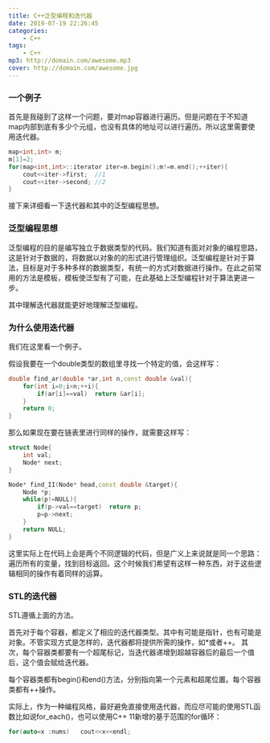 ```yaml
---
title: C++泛型编程和迭代器
date: 2019-07-19 22:26:45
categories:
    - C++
tags: 
    - C++
mp3: http://domain.com/awesome.mp3
cover: http://domain.com/awesome.jpg
---
```


### 一个例子
首先是我碰到了这样一个问题，要对map容器进行遍历。但是问题在于不知道map内部到底有多少个元组，也没有具体的地址可以进行遍历。所以这里需要使用迭代器。
```c++
map<int,int> m;
m[1]=2;
for(map<int,int>::iterator iter=m.begin();m!=m.end();++iter){
    cout<<iter->first;  //1
    cout<<iter->second; //2
}
```
接下来详细看一下迭代器和其中的泛型编程思想。

### 泛型编程思想
泛型编程的目的是编写独立于数据类型的代码。我们知道有面对对象的编程思路，这是针对于数据的，将数据以对象的的形式进行管理组织。泛型编程是针对于算法，目标是对于多种多样的数据类型，有统一的方式对数据进行操作。在此之前常用的方法是模板，模板使泛型有了可能，在此基础上泛型编程针对于算法更进一步。

其中理解迭代器就能更好地理解泛型编程。

### 为什么使用迭代器
我们在这里看一个例子。

假设我要在一个double类型的数组里寻找一个特定的值，会这样写：
```c++
double find_ar(double *ar,int n,const double &val){
    for(int i=0;i<n;++i){
        if(ar[i]==val)  return &ar[i];
    }
    return 0;
}
```
那么如果现在要在链表里进行同样的操作，就需要这样写：
```c++
struct Node{
    int val;
    Node* next;
}

Node* find_II(Node* head,const double &target){
    Node *p;
    while(p!=NULL){
        if(p->val==target)  return p;
        p=p->next;
    }
    return NULL;
}
```
这里实际上在代码上会是两个不同逻辑的代码，但是广义上来说就是同一个思路：遍历所有的变量，找到目标返回。这个时候我们希望有这样一种东西，对于这些逻辑相同的操作有着同样的运算。


### STL的迭代器
STL遵循上面的方法。

首先对于每个容器，都定义了相应的迭代器类型。其中有可能是指针，也有可能是对象。不管实现方式是怎样的，迭代器都将提供所需的操作，如*或者++。
其次，每个容器类都要有一个超尾标记，当迭代器递增到超越容器后的最后一个值后，这个值会赋给迭代器。

每个容器类都有begin()和end()方法，分别指向第一个元素和超尾位置。每个容器类都有++操作。

实际上，作为一种编程风格，最好避免直接使用迭代器，而应尽可能的使用STL函数比如说for_each()，也可以使用C++ 11新增的基于范围的for循环：
```c++
for(auto=x :nums)   cout<<x<<endl;
```